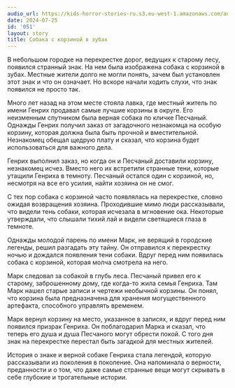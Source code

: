 ```yaml
---
audio_url: https://kids-horror-stories-ru.s3.eu-west-1.amazonaws.com/audio/051-dog-with-basket.mp3
date: 2024-07-25
id: '051'
layout: story
title: Собака с корзиной в зубах
---
```


В небольшом городке на перекрестке дорог, ведущих к старому лесу, появился странный знак. На нем была изображена собака с корзиной в зубах. Местные жители долго не могли понять, зачем был установлен этот знак и что он означает. Но вскоре начали ходить слухи, что знак появился не просто так.

Много лет назад на этом месте стояла лавка, где местный житель по имени Генрих продавал самые лучшие корзины в округе. Его неизменным спутником была верная собака по кличке Песчаный. Однажды Генрих получил заказ от загадочного незнакомца на особую корзину, которая должна была быть прочной и вместительной. Незнакомец обещал щедрую плату и сказал, что корзина будет использоваться для важного дела.

Генрих выполнил заказ, но когда он и Песчаный доставили корзину, незнакомец исчез. Вместо него их встретили странные тени, которые утащили Генриха в темноту. Песчаный остался один с корзиной, но, несмотря на все его усилия, найти хозяина он не смог.

С тех пор собака с корзиной часто появлялась на перекрестке, словно ожидая возвращения хозяина. Проходившие мимо люди рассказывали, что видели тень собаки, которая исчезала в мгновение ока. Некоторые утверждали, что слышали тихий лай и видели светящиеся глаза в темноте.

Однажды молодой парень по имени Марк, не верящий в городские легенды, решил разгадать эту тайну. Он отправился к перекрестку ночью и дождался появления тени собаки. Вдруг перед ним появилась собака с корзиной, которая молча смотрела на него.

Марк следовал за собакой в глубь леса. Песчаный привел его к старому, заброшенному дому, где когда-то жила семья Генриха. Там Марк нашел старые записи и чертежи необычной корзины. Он понял, что корзина была предназначена для хранения могущественного артефакта, способного управлять временем.

Марк вернул корзину на место, указанное в записях, и вдруг перед ним появился призрак Генриха. Он поблагодарил Марка и сказал, что теперь его душа и душа Песчаного могут обрести покой. С того дня знак на перекрестке перестал быть загадкой для местных жителей.

История о знаке и верной собаке Генриха стала легендой, которую рассказывали из поколения в поколение. Она напоминала о верности, преданности и о том, что даже самые странные вещи могут скрывать в себе глубокие и трогательные истории.